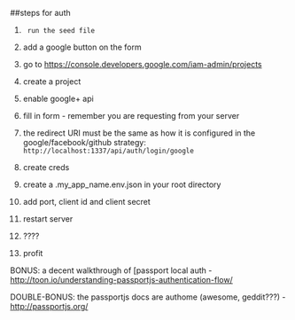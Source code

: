 ##steps for auth
1) ``` run the seed file```

2) add a google button on the form
3) go to https://console.developers.google.com/iam-admin/projects
4) create a project
5) enable google+ api
6) fill in form - remember you are requesting from your server
7) the redirect URI must be the same as how it is configured in the google/facebook/github strategy:
```http://localhost:1337/api/auth/login/google```
8) create creds
9) create a .my_app_name.env.json in your root directory
10) add port, client id and client secret
11) restart server
12) ????
13) profit

BONUS: a decent walkthrough of [passport local auth - http://toon.io/understanding-passportjs-authentication-flow/

DOUBLE-BONUS: the passportjs docs are authome (awesome, geddit???) - http://passportjs.org/
